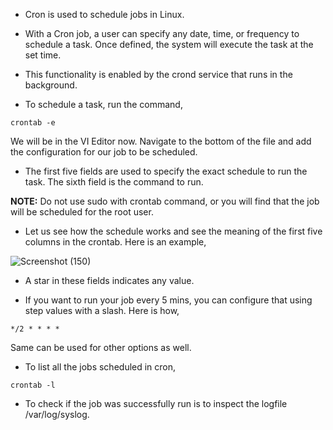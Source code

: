 * Cron is used to schedule jobs in Linux. 

* With a Cron job, a user can specify any date, time, or frequency to schedule a task. Once defined, the system will execute the task at the set time.

* This functionality is enabled by the crond service that runs in the background. 

* To schedule a task, run the command,

```
crontab -e 
```
We will be in the VI Editor now. Navigate to the bottom of the file and add the configuration for our job to be scheduled.

* The first five fields are used to specify the exact schedule to run the task. The sixth field is the command to run. 

<b>NOTE:</b> Do not use sudo with crontab command, or you will find that the job will be scheduled for the root user. 

* Let us see how the schedule works and see the meaning of the first five columns in the crontab. Here is an example,


![Screenshot (150)](https://github.com/NavedtheDev/DevOps-Learnings/assets/98219227/00a47245-eafd-484b-82e9-dc653370110f)


* A star in these fields indicates any value.

* If you want to run your job every 5 mins, you can configure that using step values with a slash. Here is how,

```
*/2 * * * *
```
Same can be used for other options as well.

* To list all the jobs scheduled in cron, 

```
crontab -l
```

* To check if the job was successfully run is to inspect the logfile /var/log/syslog. 
